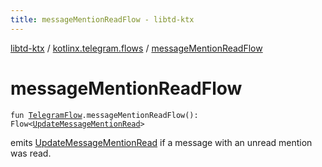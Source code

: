 ```yaml
---
title: messageMentionReadFlow - libtd-ktx
---
```


[libtd-ktx](../index.html) / [kotlinx.telegram.flows](index.html) / [messageMentionReadFlow](./message-mention-read-flow.html)

# messageMentionReadFlow

`fun `[`TelegramFlow`](../kotlinx.telegram.core/-telegram-flow/index.html)`.messageMentionReadFlow(): Flow<`[`UpdateMessageMentionRead`](https://tdlibx.github.io/td/docs/org/drinkless/td/libcore/telegram/TdApi/UpdateMessageMentionRead.html)`>`

emits [UpdateMessageMentionRead](https://tdlibx.github.io/td/docs/org/drinkless/td/libcore/telegram/TdApi/UpdateMessageMentionRead.html) if a message with an unread mention was read.


